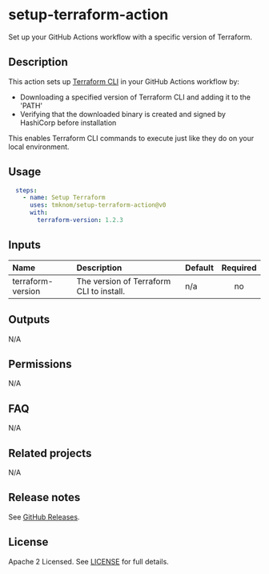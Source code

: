 # setup-terraform-action

Set up your GitHub Actions workflow with a specific version of Terraform.

<!-- actdocs start -->

## Description

This action sets up [Terraform CLI](https://www.terraform.io/) in your GitHub Actions workflow by:

- Downloading a specified version of Terraform CLI and adding it to the 'PATH'
- Verifying that the downloaded binary is created and signed by HashiCorp before installation

This enables Terraform CLI commands to execute just like they do on your local environment.

## Usage

```yaml
  steps:
    - name: Setup Terraform
      uses: tmknom/setup-terraform-action@v0
      with:
        terraform-version: 1.2.3
```

## Inputs

| Name | Description | Default | Required |
| :--- | :---------- | :------ | :------: |
| terraform-version | The version of Terraform CLI to install. | n/a | no |

## Outputs

N/A

<!-- actdocs end -->

## Permissions

N/A

## FAQ

N/A

## Related projects

N/A

## Release notes

See [GitHub Releases][releases].

## License

Apache 2 Licensed. See [LICENSE](LICENSE) for full details.

[releases]: https://github.com/tmknom/setup-terraform-action/releases
